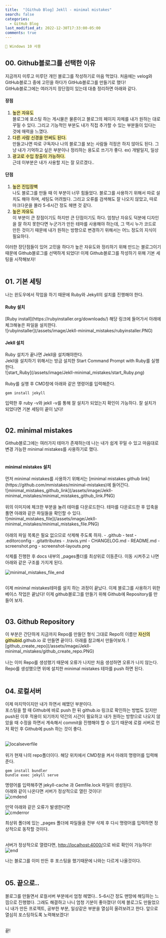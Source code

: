 ```yaml
---
title:  "[Github Blog] Jekll - minimal mistakes"
search: false
categories: 
  - GitHub Blog
last_modified_at: 2022-12-30T17:33:00-05:00
comments: true 
---
```

```yaml
📌 Windows 10 사용
```
<!--
블럭 사용법
 ```yaml
```
!-->

<h2>00. Github블로그를 선택한 이유</h2>


  지금까지 미루고 미루던 개인 블로그를 작성하기로 마음 먹었다.
  처음에는 velog와 GitHub블로그 중에 고민을 하다가 GitHub블로그를 만들기로 했다!<br>
  GitHub블로그에는 여러가지 장단점이 있는데 대충 정리하면 아래와 같다.

  <h4>장점</h4>

  1. <mark style='background-color: #fff5b1'>높은 자유도</mark><br>
      블로그에 포스팅 하는 게시물은 물론이고 블로그의 페이지 자체를 내가 원하는 대로 꾸밀 수 있다. 그리고 기능적인 부분도 내가 직접 추가할 수 있는 부분들이 있다는 것에 매력을 느꼈다.<br>
  2. <mark style='background-color: #fff5b1'>다른 사람 신경을 안써도 된다.</mark><br>
      만들고나면 따로 구독자나 나의 블로그를 보는 사람들 걱정은 하지 않아도 된다. 그냥 내가 기억하고 싶은 부분이나 정리하는 용도로 쓰기가 좋다. ex) 개발일지, 일상
  3. <mark style='background-color: #fff5b1'>광고로 수입 창출이 가능하다.</mark><br>
      근데 이부분은 내가 사용할 지는 잘 모르겠다..

  <h4>단점</h4>

  1. <mark style='background-color: #fff5b1'>높은 진입장벽</mark><br>
      나도 블로그를 만들 때 이 부분이 너무 힘들었다. 블로그를 사용하기 위해서 따로 설치도 해야 하며, 세팅도 어려웠다. 그리고 오류를 검색해도 잘 나오지 않았고, 따로 마크다운을 몰라 5-6시간 정도 헤맨 것 같다.
  2. <mark style='background-color: #fff5b1'>높은 자유도</mark><br>
      이 부분이 큰 장점이기도 하지만 큰 단점이기도 하다. 엄청난 자유도 덕분에 디자인을 잘 하지 못한다면 누군가가 만든 테마를 사용해야 하는데, 그 역시 누가 코드로 만든 것이기 때문에 내가 원하는 방향으로 변경하기 위해서는 어느 정도의 지식이 필요하다.

이러한 장단점들이 있어 고민을 하다가 높은 자유도와 정리하기 위해 만드는 블로그이기 때문에
Github블로그를 선택하게 되었다! 이제 Github블로그를 작성하기 위해 기본 세팅을 시작해보자!<br><br>

<h2>01. 기본 세팅</h2>
나는 윈도우에서 작업을 하기 때문에 Ruby와 Jekyll의 설치를 진행해야 한다. 

<h4>Ruby 설치</h4>
[Ruby install](https://rubyinstaller.org/downloads/)
해당 링크에 들어가서 아래에 체크해놓은 파일을 설치한다.<br>
<!-- <img src="assets/image/Jekll-minimal_mistakes/rubyinstaller.png" title="rubyinstaller"> -->
![rubyinstaller](/assets/image/Jekll-minimal_mistakes/rubyinstaller.PNG)

<h4>Jekll 설치</h4>
Ruby 설치가 끝나면 Jekll을 설치해야한다.<br> 
Jekll을 설치하기 위해서는 방금 설치한 Start Command Prompt with Ruby를 실행한다.<br>
![start_Ruby](/assets/image/Jekll-minimal_mistakes/start_Ruby.png)<br><br>
Ruby를 실행 후 CMD창에 아래와 같은 명령어를 입력해준다.

```
gem install jekyll
```
입력한 후 ruby -v와 jekll -v를 통해 잘 설치가 되었는지 확인이 가능하다. 잘 설치가 되었다면 기본 세팅이 끝이 났다!<br><br>

<h2>02. minimal mistakes</h2>
Github블로그에는 여러가지 테마가 존재하는데 나는 내가 쉽게 꾸밀 수 있고 마음대로 변경 가능한 minimal mistakes를 사용하기로 했다.<br><br>

<h4>minimal mistakes 설치</h4>
먼저 minimal mistakes를 사용하기 위해서는 [minimal mistakes github link](https://github.com/mmistakes/minimal-mistakes)에 들어간다.<br>
![minimal_mistakes_github_link](/assets/image/Jekll-minimal_mistakes/minimal_mistakes_github_link.PNG)<br><br>
위의 이미지에 체크한 부분을 눌려 테마를 다운로드한다. 테마를 다운로드한 후 압축을 풀면 아래와 같은 파일들을 확인할 수 있다.<br>
![minimal_mistakes_file](/assets/image/Jekll-minimal_mistakes/minimal_mistakes_file.PNG)<br><br>
아래의 파일 목록은 필요 없으므로 삭제해 주도록 하자.
- .github 
- test
- .editorconfig
- .gitattributes
- .travis.yml
- CHANGELOG.md
- README.md
- screenshot.png
- screenshot-layouts.png

삭제를 진행한 후 docs 내부의 _pages폴더를 최상위로 이동준다. 이동 시켜주고 나면 아래와 같은 구조를 가지게 된다.<br>

![minimal_mistakes_file_end](/assets/image/Jekll-minimal_mistakes/minimal_mistakes_file_end.PNG)<br><br>

이제 minimal mistakes테마를 설치 하는 과정이 끝났다. 이제 블로그를 사용하기 위한 베이스 작업은 끝났다! 이제 github블로그를 만들기 위해 Github에 Repository를 만들어 보자.<br><br>

<h2>03. Github Repository</h2>
이 부분은 간단하게 지금까지 Repo를 만들던 형식 그대로 Repo의 이름만 <mark style='background-color: #fff5b1'>자신의githubid</mark>.github.io 로 만들면 끝이다. 아래를 참고해서 만들어보자.
![github_create_repo](/assets/image/Jekll-minimal_mistakes/github_create_repo.PNG)<br><br>
나는 이미 Repo를 생성했기 때문에 오류가 나지만 처음 생성하면 오류가 나지 않는다.<br>
Repo를 생성했으면 위에 설치한 minimal mistakes 테마를 push 하면 된다.<br><br>

<h2>04. 로컬서버</h2>
이제 마지막이지만 내가 하면서 헤맸던 부분이다. <br>
포스팅을 할 때 Github에 바로 push 한 뒤 github.io 링크로 확인하는 방법도 있지만 push된 이후 적용이 되기까지 약간의 시간이 필요하고 내가 원하는 방향으로 나오지 않았을 때 수정을 하면서 계속해서 commit을 진행해야 할 수 있기 때문에 로컬 서버로 먼저 확인 후 Github에 push 하는 것이 좋다.<br><br>

![localseverfile](/assets/image/Jekll-minimal_mistakes/localseverfile.PNG)<br><br>
위가 현재 나의 repo폴더이다. 해당 위치에서 CMD창을 켜서 아래의 명령어를 입력해준다.<br>
```
gem install bundler
bundle exec jekyll serve
```
명령어를 입력해주면 jekyll-cache 과 Gemfile.lock 파일이 생성된다.<br>
아래와 같이 나온다면 서버가 정상적으로 열린 것이다!<br>
![cmdend](/assets/image/Jekll-minimal_mistakes/cmdend.PNG)<br>


만약 아래와 같은 오류가 발생한다면<br>
![cmderror](/assets/image/Jekll-minimal_mistakes/cmderror.PNG)<br>

최상위 폴더에 있는 _pages 폴더에 파일들을 전부 삭제 후 다시 명령어를 입력하면 정상적으로 동작할 것이다.<br><br>

서버가 정상적으로 열렸다면, [http://localhost:4000/](http://localhost:4000/)으로 바로 확인이 가능하다!
![end](/assets/image/Jekll-minimal_mistakes/end.PNG)

나는 블로그를 이미 만든 후 포스팅을 했기때문에 나와는 다르게 나올것이다.<br><br>

<h2>05. 끝으로..</h2>
블로그를 만들면서 로컬서버 부분에서 엄청 헤맸다.. 5-6시간 정도 맨땅에 해딩하는 느낌으로 진행했다. 그래도 해결하고 나니 엄청 기분이 좋아졌다! 이제 블로그도 만들었으니 내가 만든 프로젝트, 공부한 부분, 일상같은 부분을 열심히 올려보려고 한다. 앞으로 열심히 포스팅하도록 노력해보겠다!<br><br>

끝!
